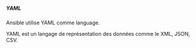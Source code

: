 ##### YAML

Ansible utilise YAML comme language.

YAML est un langage de représentation des données comme le XML, JSON, CSV.